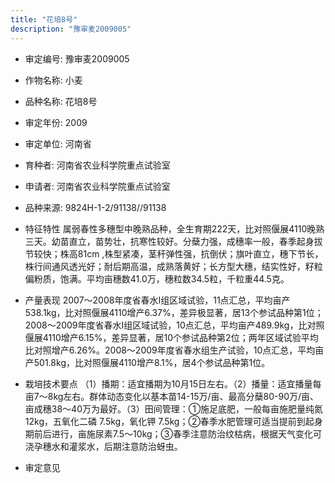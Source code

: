 ```yaml
---
title: "花培8号"
description: "豫审麦2009005"
---
```

* 审定编号:  豫审麦2009005

*  作物名称:  小麦

*  品种名称:  花培8号

*  审定年份:  2009

*  审定单位:  河南省

* 育种者:  河南省农业科学院重点试验室

*  申请者:  河南省农业科学院重点试验室

*  品种来源:  9824H-1-2/91138//91138


*  特征特性
属弱春性多穗型中晚熟品种，全生育期222天，比对照偃展4110晚熟三天。幼苗直立，苗势壮，抗寒性较好。分蘖力强，成穗率一般，春季起身拔节较快；株高81cm ,株型紧凑，茎秆弹性强，抗倒伏；旗叶直立，穗下节长，株行间通风透光好；耐后期高温，成熟落黄好；长方型大穗，结实性好，籽粒偏粉质，饱满。平均亩穗数41.0万，穗粒数34.5粒，千粒重44.5克。


*  产量表现
2007～2008年度省春水Ⅰ组区域试验，11点汇总，平均亩产538.1kg，比对照偃展4110增产6.37%，差异极显著，居13个参试品种第1位；2008～2009年度省春水Ⅰ组区域试验，10点汇总，平均亩产489.9kg，比对照偃展4110增产6.15%，差异显著，居10个参试品种第2位；两年区域试验平均比对照增产6.26%。2008～2009年度省春水组生产试验，10点汇总，平均亩产501.8kg，比对照偃展4110增产8.1%，居4个参试品种第1位。


*  栽培技术要点
（1）播期：适宜播期为10月15日左右。（2）播量：适宜播量每亩7～8kg左右。群体动态变化以基本苗14-15万/亩、最高分蘖80-90万/亩、亩成穗38～40万为最好。（3）田间管理：①施足底肥，一般每亩施肥量纯氮 12kg，五氧化二磷 7.5kg，氧化钾 7.5kg；②春季水肥管理可适当提前到起身期前后进行，亩施尿素7.5～10kg；③春季注意防治纹枯病，根据天气变化可浇孕穗水和灌浆水，后期注意防治蚜虫。


*  审定意见

